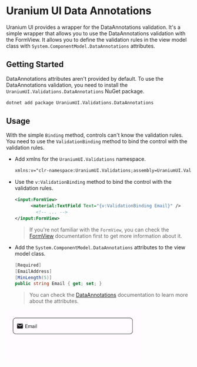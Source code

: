# Uranium UI Data Annotations
Uranium UI provides a wrapper for the DataAnnotations validation. It's a simple wrapper that allows you to use the DataAnnotations validation with the FormView. It allows you to define the validation rules in the view model class with `System.ComponentModel.DataAnnotations` attributes.

## Getting Started
DataAnnotations attributes aren't provided by default. To use the DataAnnotations validation, you need to install the `UraniumUI.Validations.DataAnnotations` NuGet package.

```bash
dotnet add package UraniumUI.Validations.DataAnnotations
```

## Usage
With the simple `Binding` method, controls can't know the validation rules. You need to use the `ValidationBinding` method to bind the control with the validation rules.

- Add xmlns for the `UraniumUI.Validations` namespace.

    ```xml
    xmlns:v="clr-namespace:UraniumUI.Validations;assembly=UraniumUI.Validations.DataAnnotations"
    ```

- Use the `v:ValidationBinding` method to bind the control with the validation rules.

    ```xml
    <input:FormView>
          <material:TextField Text="{v:ValidationBinding Email}" />
            <!-- ... -->
    </input:FormView>
    ```

    > If you're not familiar with the `FormView`, you can check the [FormView](https://enisn-projects.io/docs/en/inputkit/latest/components/controls/FormView) documentation first to get more information about it.

- Add the `System.ComponentModel.DataAnnotations` attributes to the view model class.

    ```csharp
    [Required]
    [EmailAddress]
    [MinLength(5)]
    public string Email { get; set; }
    ```

    > You can check the [DataAnnotations](https://docs.microsoft.com/en-us/dotnet/api/system.componentmodel.dataannotations?view=net-5.0) documentation to learn more about the attributes.

![uraniumui data annotations](images/validations-dataannotations-demo.gif)